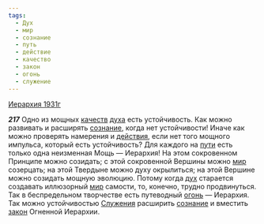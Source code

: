 ```yaml
---
tags:
  - Дух
  - мир
  - сознание
  - путь
  - действие
  - качество
  - закон
  - огонь
  - служение
---
```


[Иерархия 1931г](/agni/1931)

___217___
Одно из мощных [качеств](/tag/#качество) [духа](/tag/#Дух) есть устойчивость. Как можно развивать и расширять [сознание](/tag/#сознание), когда нет устойчивости! Иначе как можно проверять намерения и [действия](/tag/#действие), если нет того мощного импульса, который есть устойчивость? Для каждого на [пути](/tag/#путь) есть только одна неизменная Мощь — Иерархия! На этом сокровенном Принципе можно созидать; с этой сокровенной Вершины можно [мир](/tag/#мир) созерцать; на этой Твердыне можно духу окрылиться; на этой Вершине можно созидать мощную эволюцию. Потому когда [дух](/tag/#Дух) старается создавать иллюзорный [мир](/tag/#мир) самости, то, конечно, трудно продвинуться. Так в беспредельном творчестве есть путеводный [огонь](/tag/#огонь) — Иерархия. Так можно устойчивостью [Служения](/tag/#служение) расширить [сознание](/tag/#сознание) и вместить [закон](/tag/#закон) Огненной Иерархии.   

